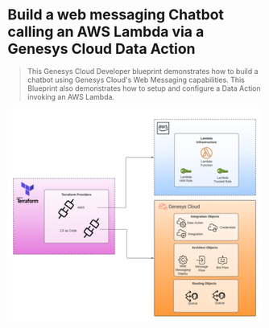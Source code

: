 # Build a web messaging Chatbot calling an AWS Lambda via a Genesys Cloud Data Action

> This Genesys Cloud Developer blueprint demonstrates how to build a chatbot using Genesys Cloud's Web Messaging capabilities. This Blueprint also demonstrates how to setup and configure a Data Action invoking an AWS Lambda.


![Build a Web Messaging Chatbot calling an AWS Lambda via a Genesys Cloud Data Action](blueprint/images/overview.png "Build a Web Messaging Chatbot calling an AWS Lambda via a Genesys Cloud Data Action")
